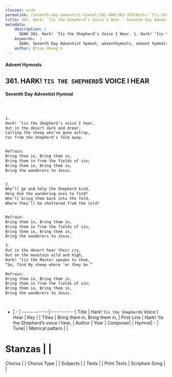```yaml
---
classes: wide
permalink: /seventh-day-adventist-hymnal/301-400/361-370/Hark!-`Tis-the-Shepherd`s-Voice-I-Hear/
title: 361. Hark! `Tis the Shepherd`s Voice I Hear - Seventh Day Adventist Hymnal
metadata:
    description: |
      SDAH 361. Hark! `Tis the Shepherd`s Voice I Hear. 1. Hark! ’tis the Shepherd’s voice I hear, Out in the desert dark and drear, Calling the sheep who’ve gone astray, Far from the Shepherd’s fold away. 
    keywords:  |
      SDAH, Seventh Day Adventist Hymnal, adventhymnals, advent hymnals, Hark! `Tis the Shepherd`s Voice I Hear, Hark! ’tis the Shepherd’s voice I hear, ,Bring them in, Bring them in,
    author: Brian Onang'o
---
```


#### Advent Hymnals
## 361. HARK! `TIS THE SHEPHERD`S VOICE I HEAR
#### Seventh Day Adventist Hymnal

```txt



1.
Hark! ’tis the Shepherd’s voice I hear,
Out in the desert dark and drear,
Calling the sheep who’ve gone astray,
Far from the Shepherd’s fold away.


Refrain:
Bring them in, Bring them in,
Bring them in from the fields of sin;
Bring them in, Bring them in,
Bring the wanderers to Jesus.


2.
Who’ll go and help the Shepherd kind,
Help Him the wandering ones to find?
Who’ll bring them back into the fold,
Where they’ll be sheltered from the cold?


Refrain:
Bring them in, Bring them in,
Bring them in from the fields of sin;
Bring them in, Bring them in,
Bring the wanderers to Jesus.

3.
Out in the desert hear their cry,
Out on the mountain wild and high,
Hark! ’tis the Master speaks to thee,
“Go, find My sheep where ‘er they be.”

Refrain:
Bring them in, Bring them in,
Bring them in from the fields of sin;
Bring them in, Bring them in,
Bring the wanderers to Jesus.




```

- |   -  |
-------------|------------|
Title | Hark! `Tis the Shepherd`s Voice I Hear |
Key |  |
Titles | Bring them in, Bring them in, |
First Line | Hark! ’tis the Shepherd’s voice I hear, |
Author | 
Year | 
Composer|  |
Hymnal|  - |
Tune|  |
Metrical pattern | |
# Stanzas |  |
Chorus |  |
Chorus Type |  |
Subjects |  |
Texts |  |
Print Texts | 
Scripture Song |  |
  
